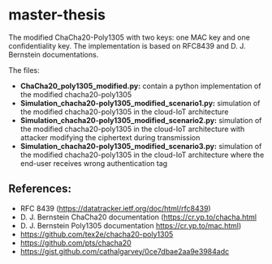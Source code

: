 # master-thesis

The modified ChaCha20-Poly1305 with two keys: one MAC key and one confidentiality key. 
The implementation is based on RFC8439 and D. J. Bernstein documentations. 


The files:
* **ChaCha20_poly1305_modified.py:** contain a python implementation of the modified chacha20-poly1305
* **Simulation_chacha20-poly1305_modified_scenario1.py:** simulation of the modified chacha20-poly1305 in the cloud-IoT architecture
* **Simulation_chacha20-poly1305_modified_scenario2.py:** simulation of the modified chacha20-poly1305 in the cloud-IoT architecture with attacker modifying the ciphertext during transmission
* **Simulation_chacha20-poly1305_modified_scenario3.py:** simulation of the modified chacha20-poly1305 in the cloud-IoT architecture where the end-user receives wrong authentication tag


## References:
* RFC 8439 (https://datatracker.ietf.org/doc/html/rfc8439)
* D. J. Bernstein ChaCha20 documentation (https://cr.yp.to/chacha.html  
* D. J. Bernstein Poly1305 documentation https://cr.yp.to/mac.html)
* https://github.com/tex2e/chacha20-poly1305
* https://github.com/pts/chacha20
* https://gist.github.com/cathalgarvey/0ce7dbae2aa9e3984adc
